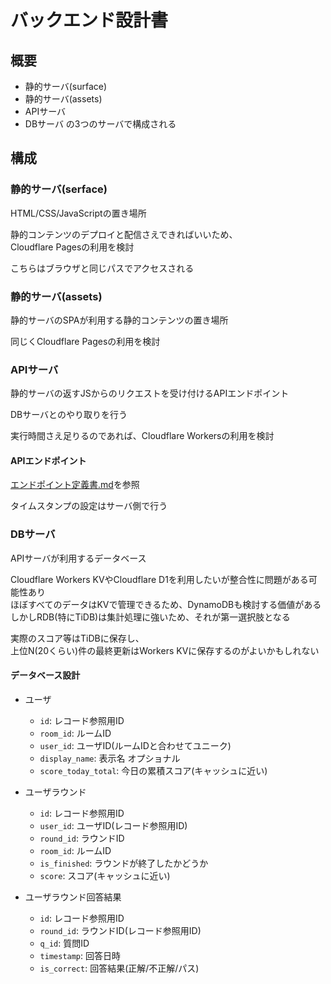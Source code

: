 # バックエンド設計書

## 概要

- 静的サーバ(surface)
- 静的サーバ(assets)
- APIサーバ
- DBサーバ
の3つのサーバで構成される

## 構成

### 静的サーバ(serface)

HTML/CSS/JavaScriptの置き場所

静的コンテンツのデプロイと配信さえできればいいため、  
Cloudflare Pagesの利用を検討

こちらはブラウザと同じパスでアクセスされる

### 静的サーバ(assets)

静的サーバのSPAが利用する静的コンテンツの置き場所

同じくCloudflare Pagesの利用を検討

### APIサーバ

静的サーバの返すJSからのリクエストを受け付けるAPIエンドポイント

DBサーバとのやり取りを行う

実行時間さえ足りるのであれば、Cloudflare Workersの利用を検討

#### APIエンドポイント

[エンドポイント定義書.md](./docs/plan-be-ep.md)を参照

タイムスタンプの設定はサーバ側で行う

### DBサーバ

APIサーバが利用するデータベース

Cloudflare Workers KVやCloudflare D1を利用したいが整合性に問題がある可能性あり  
ほぼすべてのデータはKVで管理できるため、DynamoDBも検討する価値がある  
しかしRDB(特にTiDB)は集計処理に強いため、それが第一選択肢となる

実際のスコア等はTiDBに保存し、  
上位N(20くらい)件の最終更新はWorkers KVに保存するのがよいかもしれない

#### データベース設計

- ユーザ
  - `id`: レコード参照用ID
  - `room_id`: ルームID
  - `user_id`: ユーザID(ルームIDと合わせてユニーク)
  - `display_name`: 表示名 オプショナル
  - `score_today_total`: 今日の累積スコア(キャッシュに近い)

- ユーザラウンド
  - `id`: レコード参照用ID
  - `user_id`: ユーザID(レコード参照用ID)
  - `round_id`: ラウンドID
  - `room_id`: ルームID
  - `is_finished`: ラウンドが終了したかどうか
  - `score`: スコア(キャッシュに近い)

- ユーザラウンド回答結果
  - `id`: レコード参照用ID
  - `round_id`: ラウンドID(レコード参照用ID)
  - `q_id`: 質問ID
  - `timestamp`: 回答日時
  - `is_correct`: 回答結果(正解/不正解/パス)
